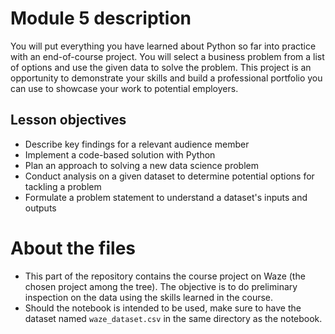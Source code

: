 # Module 5 description

You will put everything you have learned about Python so far into practice with an end-of-course project. You will select a business problem from a list of options and use the given data to solve the problem. This project is an opportunity to demonstrate your skills and build a professional portfolio you can use to showcase your work to potential employers. 

## Lesson objectives
* Describe key findings for a relevant audience member
* Implement a code-based solution with Python
* Plan an approach to solving a new data science problem
* Conduct analysis on a given dataset to determine potential options for tackling a problem
* Formulate a problem statement to understand a dataset's inputs and outputs

# About the files

* This part of the repository contains the course project on Waze (the chosen project among the tree). The objective is to do preliminary inspection on the data using the skills learned in the course.
* Should the notebook is intended to be used, make sure to have the dataset named ```waze_dataset.csv``` in the same directory as the notebook.

